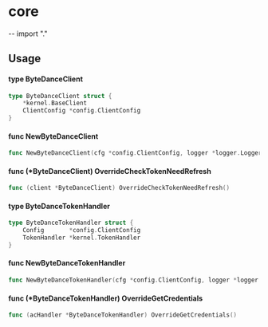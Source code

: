 # core
--
    import "."


## Usage

#### type ByteDanceClient

```go
type ByteDanceClient struct {
	*kernel.BaseClient
	ClientConfig *config.ClientConfig
}
```


#### func  NewByteDanceClient

```go
func NewByteDanceClient(cfg *config.ClientConfig, logger *logger.Logger, cache cache.ICache) (*ByteDanceClient, error)
```

#### func (*ByteDanceClient) OverrideCheckTokenNeedRefresh

```go
func (client *ByteDanceClient) OverrideCheckTokenNeedRefresh()
```

#### type ByteDanceTokenHandler

```go
type ByteDanceTokenHandler struct {
	Config       *config.ClientConfig
	TokenHandler *kernel.TokenHandler
}
```


#### func  NewByteDanceTokenHandler

```go
func NewByteDanceTokenHandler(cfg *config.ClientConfig, logger *logger.Logger, cache cache.ICache) (*ByteDanceTokenHandler, error)
```

#### func (*ByteDanceTokenHandler) OverrideGetCredentials

```go
func (acHandler *ByteDanceTokenHandler) OverrideGetCredentials()
```
